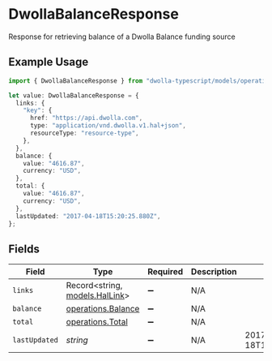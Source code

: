 # DwollaBalanceResponse

Response for retrieving balance of a Dwolla Balance funding source

## Example Usage

```typescript
import { DwollaBalanceResponse } from "dwolla-typescript/models/operations";

let value: DwollaBalanceResponse = {
  links: {
    "key": {
      href: "https://api.dwolla.com",
      type: "application/vnd.dwolla.v1.hal+json",
      resourceType: "resource-type",
    },
  },
  balance: {
    value: "4616.87",
    currency: "USD",
  },
  total: {
    value: "4616.87",
    currency: "USD",
  },
  lastUpdated: "2017-04-18T15:20:25.880Z",
};
```

## Fields

| Field                                                     | Type                                                      | Required                                                  | Description                                               | Example                                                   |
| --------------------------------------------------------- | --------------------------------------------------------- | --------------------------------------------------------- | --------------------------------------------------------- | --------------------------------------------------------- |
| `links`                                                   | Record<string, [models.HalLink](../../models/hallink.md)> | :heavy_minus_sign:                                        | N/A                                                       |                                                           |
| `balance`                                                 | [operations.Balance](../../models/operations/balance.md)  | :heavy_minus_sign:                                        | N/A                                                       |                                                           |
| `total`                                                   | [operations.Total](../../models/operations/total.md)      | :heavy_minus_sign:                                        | N/A                                                       |                                                           |
| `lastUpdated`                                             | *string*                                                  | :heavy_minus_sign:                                        | N/A                                                       | 2017-04-18T15:20:25.880Z                                  |